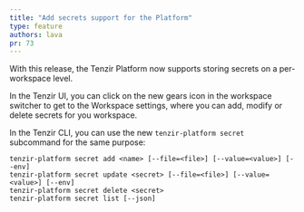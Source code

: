 ```yaml
---
title: "Add secrets support for the Platform"
type: feature
authors: lava
pr: 73
---
```


With this release, the Tenzir Platform now supports storing secrets on a per-workspace level.

In the Tenzir UI, you can click on the new gears icon in the workspace switcher to get to the Workspace settings, where you can add, modify or delete secrets for you workspace.

In the Tenzir CLI, you can use the new `tenzir-platform secret` subcommand for the same purpose:

```plain
tenzir-platform secret add <name> [--file=<file>] [--value=<value>] [--env]
tenzir-platform secret update <secret> [--file=<file>] [--value=<value>] [--env]
tenzir-platform secret delete <secret>
tenzir-platform secret list [--json]
```
